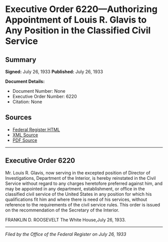 # Executive Order 6220—Authorizing Appointment of Louis R. Glavis to Any Position in the Classified Civil Service

## Summary

**Signed:** July 26, 1933
**Published:** July 26, 1933

**Document Details:**
- Document Number: None
- Executive Order Number: 6220
- Citation: None

## Sources
- [Federal Register HTML](https://www.presidency.ucsb.edu/documents/executive-order-6220-authorizing-appointment-louis-r-glavis-any-position-the-classified)
- [XML Source](None)
- [PDF Source](None)

---

## Executive Order 6220

Mr. Louis R. Glavis, now serving in the excepted position of Director of Investigations, Department of the Interior, is hereby reinstated in the Civil Service without regard to any charges heretofore preferred against him, and may be appointed in any department, establishment, or office in the classified civil service of the United States in any position for which his qualifications fit him and where there is need of his services, without reference to the requirements of the civil service rules. This order is issued on the recommendation of the Secretary of the Interior.

FRANKLIN D. ROOSEVELT
The White House,July 26, 1933.

---

*Filed by the Office of the Federal Register on July 26, 1933*
